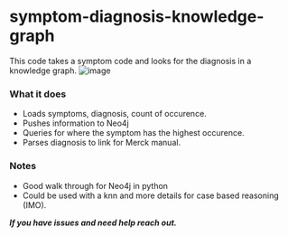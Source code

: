 # symptom-diagnosis-knowledge-graph
This code takes a symptom code and looks for the diagnosis in a knowledge graph.
![image](https://user-images.githubusercontent.com/50241257/198372602-36937a0a-0726-4c7c-9f6e-e62bf414fd7d.png)


### What it does
* Loads symptoms, diagnosis, count of occurence.
* Pushes information to Neo4j
* Queries for where the symptom has the highest occurence.
* Parses diagnosis to link for Merck manual.


### Notes
* Good walk through for Neo4j in python
* Could be used with a knn and more details for case based reasoning (IMO).

 


***If you have issues and need help reach out.***
